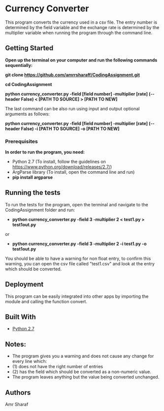 # Currency Converter

This program converts the currency used in a csv file. The entry number is determined by the field variable
and the exchange rate is determined by the multiplier variable when running the program through the command line.

## Getting Started

**Open up the terminal on your computer and run the following commands sequentially:**

**git clone https://github.com/amrrsharaff/CodingAssignment.git**


**cd CodingAssignment**


**python currency_converter.py -field [field number] -multiplier [rate] (--header False) < [PATH TO SOURCE] > [PATH TO NEW]**

The last command can be also run using input and output optional arguments as follows:

**python currency_converter.py -field [field number] -multiplier [rate] (--header False) -i [PATH TO SOURCE] -o [PATH TO NEW]**


### Prerequisites

**In order to run the program, you need:**
- Python 2.7 
(To install, follow the guidelines on https://www.python.org/download/releases/2.7/)
- ArgParse library
(To install, open the command line and run)
- **pip install argparse**

## Running the tests

To run the tests for the program, open the terminal and navigate to the CodingAssignment folder and run:
- **python currency_converter.py -field 3 -multiplier 2 < test1.py > test1out.py**

or

- **python currency_converter.py -field 3 -multiplier 2 -i test1.py -o test1out.py**

You should be able to have a warning for non float entry, to confirm this warning, you can open the csv file called "test1.csv" and look at the entry which should be converted.

## Deployment

This program can be easily integrated into other apps by importing the module and calling the function convert.

## Built With

* [Python 2.7](https://www.python.org/download/releases/2.7)

## Notes:
- The program gives you a warning and does not cause any change for every line which:
- (1) does not have the right number of entries
- (2) has the field which should be converted as a non-numeric value.
- The program leaves anything but the value being converted unchanged.

## Authors

Amr Sharaf
